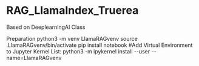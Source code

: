 # RAG_LlamaIndex_Truerea
Based on DeeplearningAI Class

Preparation
python3 -m venv LlamaRAGvenv
source .LlamaRAGvenv/bin/activate
pip install notebook
#Add Virtual Environment to Jupyter Kernel List:
python3 -m ipykernel install --user --name=LlamaRAGvenv


